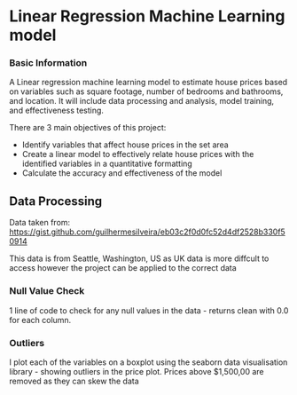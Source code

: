 <h1>Linear Regression Machine Learning model</h1>
<h3>Basic Information</h3>
A Linear regression machine learning model to estimate house prices based on variables such as square footage, number of bedrooms and bathrooms, and location. It will include data processing and analysis, model training, and effectiveness testing.

There are 3 main objectives of this project:
* Identify variables that affect house prices in the set area
* Create a linear model to effectively relate house prices with the identified variables in a quantitative formatting
* Calculate the accuracy and effectiveness of the model

<h2>Data Processing</h2>

Data taken from: https://gist.github.com/guilhermesilveira/eb03c2f0d0fc52d4df2528b330f50914

This data is from Seattle, Washington, US as UK data is more diffcult to access however the project can be applied to the correct data

<h3>Null Value Check</h3>

1 line of code to check for any null values in the data - returns clean with 0.0 for each column.

<h3>Outliers</h3>

I plot each of the variables on a boxplot using the seaborn data visualisation library - showing outliers in the price plot. Prices above $1,500,00 are removed as they can skew the data
